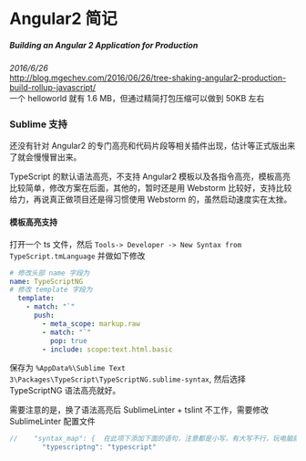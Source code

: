 # Angular2 简记

##### Building an Angular 2 Application for Production
*2016/6/26*  
http://blog.mgechev.com/2016/06/26/tree-shaking-angular2-production-build-rollup-javascript/  
一个 helloworld 就有 1.6 MB，但通过精简打包压缩可以做到 50KB 左右

### Sublime 支持

还没有针对 Angular2 的专门高亮和代码片段等相关插件出现，估计等正式版出来了就会慢慢冒出来。

TypeScript 的默认语法高亮，不支持 Angular2 模板以及各指令高亮，模板高亮比较简单，修改方案在后面，其他的，暂时还是用 Webstorm 比较好，支持比较给力，再说真正做项目还是得习惯使用 Webstorm 的，虽然启动速度实在太挫。

#### 模板高亮支持

打开一个 ts 文件，然后 `Tools-> Developer -> New Syntax from TypeScript.tmLanguage` 并做如下修改

```yaml
# 修改头部 name 字段为
name: TypeScriptNG
# 修改 template 字段为
  template:
    - match: "`"
      push:
        - meta_scope: markup.raw
        - match: "`"
          pop: true
        - include: scope:text.html.basic
```

保存为 `%AppData%\Sublime Text 3\Packages\TypeScript\TypeScriptNG.sublime-syntax`, 然后选择 TypeScriptNG 语法高亮就好。

需要注意的是，换了语法高亮后 SublimeLinter + tslint 不工作，需要修改 SublimeLinter 配置文件
```js
//    "syntax_map": {  在此项下添加下面的语句，注意都是小写，有大写不行，玩电脑就是坑多...
        "typescriptng": "typescript"
```


